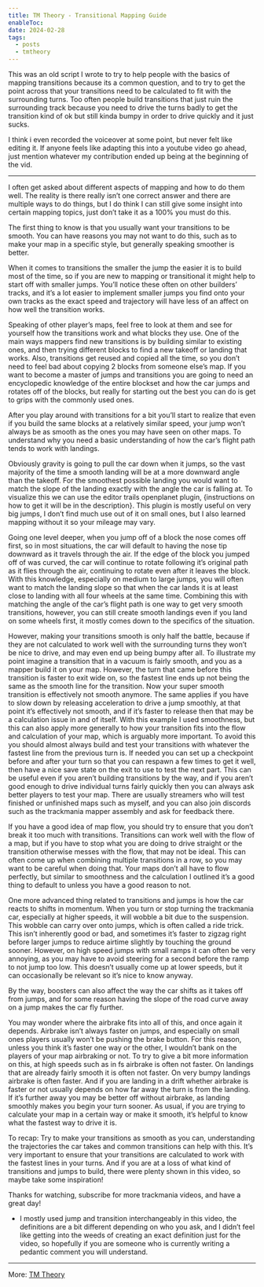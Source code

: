 ```yaml
---
title: TM Theory - Transitional Mapping Guide
enableToc: 
date: 2024-02-28
tags:
  - posts
  - tmtheory
---
```

This was an old script I wrote to try to help people with the basics of mapping transitions because its a common question, and to try to get the point across that your transitions need to be calculated to fit with the surrounding turns. Too often people build transitions that just ruin the surrounding track because you need to drive the turns badly to get the transition kind of ok but still kinda bumpy in order to drive quickly and it just sucks.

I think i even recorded the voiceover at some point, but never felt like editing it. If anyone feels like adapting this into a youtube video go ahead, just mention whatever my contribution ended up being at the beginning of the vid.

---

I often get asked about different aspects of mapping and how to do them well. The reality is there really isn’t one correct answer and there are multiple ways to do things, but I do think I can still give some insight into certain mapping topics, just don’t take it as a 100% you must do this.

The first thing to know is that you usually want your transitions to be smooth. You can have reasons you may not want to do this, such as to make your map in a specific style, but generally speaking smoother is better.

When it comes to transitions the smaller the jump the easier it is to build most of the time, so if you are new to mapping or transitional it might help to start off with smaller jumps. You’ll notice these often on other builders’ tracks, and it’s a lot easier to implement smaller jumps you find onto your own tracks as the exact speed and trajectory will have less of an affect on how well the transition works.

Speaking of other player’s maps, feel free to look at them and see for yourself how the transitions work and what blocks they use. One of the main ways mappers find new transitions is by building similar to existing ones, and then trying different blocks to find a new takeoff or landing that works. Also, transitions get reused and copied all the time, so you don’t need to feel bad about copying 2 blocks from someone else’s map. If you want to become a master of jumps and transitions you are going to need an encyclopedic knowledge of the entire blockset and how the car jumps and rotates off of the blocks, but really for starting out the best you can do is get to grips with the commonly used ones.

After you play around with transitions for a bit you’ll start to realize that even if you build the same blocks at a relatively similar speed, your jump won’t always be as smooth as the ones you may have seen on other maps. To understand why you need a basic understanding of how the car’s flight path tends to work with landings.

Obviously gravity is going to pull the car down when it jumps, so the vast majority of the time a smooth landing will be at a more downward angle than the takeoff. For the smoothest possible landing you would want to match the slope of the landing exactly with the angle the car is falling at. To visualize this we can use the editor trails openplanet plugin, {instructions on how to get it will be in the description}. This plugin is mostly useful on very big jumps, I don’t find much use out of it on small ones, but I also learned mapping without it so your mileage may vary.

Going one level deeper, when you jump off of a block the nose comes off first, so in most situations, the car will default to having the nose tip downward as it travels through the air. If the edge of the block you jumped off of was curved, the car will continue to rotate following it’s original path as it flies through the air, continuing to rotate even after it leaves the block. With this knowledge, especially on medium to large jumps, you will often want to match the landing slope so that when the car lands it is at least close to landing with all four wheels at the same time. Combining this with matching the angle of the car’s flight path is one way to get very smooth transitions, however, you can still create smooth landings even if you land on some wheels first, it mostly comes down to the specifics of the situation.

However, making your transitions smooth is only half the battle, because if they are not calculated to work well with the surrounding turns they won’t be nice to drive, and may even end up being bumpy after all. To illustrate my point imagine a transition that in a vacuum is fairly smooth, and you as a mapper build it on your map. However, the turn that came before this transition is faster to exit wide on, so the fastest line ends up not being the same as the smooth line for the transition. Now your super smooth transition is effectively not smooth anymore. The same applies if you have to slow down by releasing acceleration to drive a jump smoothly, at that point it’s effectively not smooth, and if it’s faster to release then that may be a calculation issue in and of itself. With this example I used smoothness, but this can also apply more generally to how your transition fits into the flow and calculation of your map, which is arguably more important. To avoid this you should almost always build and test your transitions with whatever the fastest line from the previous turn is. If needed you can set up a checkpoint before and after your turn so that you can respawn a few times to get it well, then have a nice save state on the exit to use to test the next part. This can be useful even if you aren’t building transitions by the way, and if you aren’t good enough to drive individual turns fairly quickly then you can always ask better players to test your map. There are usually streamers who will test finished or unfinished maps such as myself, and you can also join discords such as the trackmania mapper assembly and ask for feedback there.

If you have a good idea of map flow, you should try to ensure that you don’t break it too much with transitions. Transitions can work well with the flow of a map, but if you have to stop what you are doing to drive straight or the transition otherwise messes with the flow, that may not be ideal. This can often come up when combining multiple transitions in a row, so you may want to be careful when doing that. Your maps don’t all have to flow perfectly, but similar to smoothness and the calculation I outlined it’s a good thing to default to unless you have a good reason to not. 

One more advanced thing related to transitions and jumps is how the car reacts to shifts in momentum. When you turn or stop turning the trackmania car, especially at higher speeds, it will wobble a bit due to the suspension. This wobble can carry over onto jumps, which is often called a ride trick. This isn’t inherently good or bad, and sometimes it’s faster to zigzag right before larger jumps to reduce airtime slightly by touching the ground sooner. However, on high speed jumps with small ramps it can often be very annoying, as you may have to avoid steering for a second before the ramp to not jump too low. This doesn’t usually come up at lower speeds, but it can occasionally be relevant so it’s nice to know anyway.

By the way, boosters can also affect the way the car shifts as it takes off from jumps, and for some reason having the slope of the road curve away on a jump makes the car fly further.

You may wonder where the airbrake fits into all of this, and once again it depends. Airbrake isn’t always faster on jumps, and especially on small ones players usually won’t be pushing the brake button. For this reason, unless you think it’s faster one way or the other, I wouldn’t bank on the players of your map airbraking or not. To try to give a bit more information on this, at high speeds such as in fs airbrake is often not faster. On landings that are already fairly smooth it is often not faster. On very bumpy landings airbrake is often faster. And if you are landing in a drift whether airbrake is faster or not usually depends on how far away the turn is from the landing. If it’s further away you may be better off without airbrake, as landing smoothly makes you begin your turn sooner. As usual, if you are trying to calculate your map in a certain way or make it smooth, it’s helpful to know what the fastest way to drive it is.

To recap:
Try to make your transitions as smooth as you can, understanding the trajectories the car takes and common transitions can help with this.
It’s very important to ensure that your transitions are calculated to work with the fastest lines in your turns.
And if you are at a loss of what kind of transitions and jumps to build, there were plenty shown in this video, so maybe take some inspiration!

Thanks for watching, subscribe for more trackmania videos, and have a great day!



- I mostly used jump and transition interchangeably in this video, the definitions are a bit different depending on who you ask, and I didn’t feel like getting into the weeds of creating an exact definition just for the video, so hopefully if you are someone who is currently writing a pedantic comment you will understand.

---
More: [TM Theory](./tags/tmtheory)